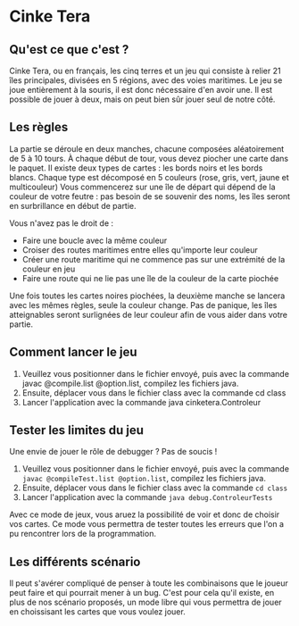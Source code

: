 # Cinke Tera


## Qu'est ce que c'est ?

Cinke Tera, ou en français, les cinq terres et un jeu qui consiste à relier 21 îles principales, divisées en 5 régions, avec des voies maritimes.
Le jeu se joue entièrement à la souris, il est donc nécessaire d'en avoir une.
Il est possible de jouer à deux, mais on peut bien sûr jouer seul de notre côté.


## Les règles
La partie se déroule en deux manches, chacune composées aléatoirement de 5 à 10 tours. À chaque début de tour, vous devez piocher une carte dans le paquet. Il existe deux types de cartes : les bords noirs et les bords blancs. Chaque type est décomposé en 5 couleurs (rose, gris, vert, jaune et multicouleur)
Vous commencerez sur une île de départ qui dépend de la couleur de votre feutre : pas besoin de se souvenir des noms, les îles seront en surbrillance en début de partie.

Vous n'avez pas le droit de :
- Faire une boucle avec la même couleur
- Croiser des routes maritimes entre elles qu'importe leur couleur
- Créer une route maritime qui ne commence pas sur une extrémité de la couleur en jeu
- Faire une route qui ne lie pas une île de la couleur de la carte piochée

Une fois toutes les cartes noires piochées, la deuxième manche se lancera avec les mêmes règles, seule la couleur change.
Pas de panique, les îles atteignables seront surlignées de leur couleur afin de vous aider dans votre partie.


## Comment lancer le jeu
1. Veuillez vous positionner dans le fichier envoyé, puis avec la commande javac @compile.list @option.list, compilez les fichiers java.
2. Ensuite, déplacer vous dans le fichier class avec la commande cd class
3. Lancer l'application avec la commande java cinketera.Controleur



## Tester les limites du jeu
Une envie de jouer le rôle de debugger ? Pas de soucis !

1. Veuillez vous positionner dans le fichier envoyé, puis avec la commande `javac @compileTest.list @option.list`, compilez les fichiers java.
2. Ensuite, déplacer vous dans le fichier class avec la commande `cd class`
3. Lancer l'application avec la commande `java debug.ControleurTests`

Avec ce mode de jeux, vous aruez la possibilité de voir et donc de choisir vos cartes. Ce mode vous permettra de tester toutes les erreurs que l'on a pu rencontrer lors de la programmation.


## Les différents scénario

Il peut s'avérer compliqué de penser à toute les combinaisons que le joueur peut faire et qui pourrait mener à un bug. C'est pour cela qu'il existe, en plus de nos scénario proposés, un mode libre qui vous permettra de jouer en choissisant les cartes que vous voulez jouer.
